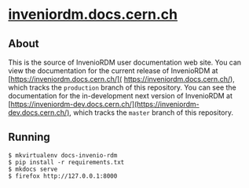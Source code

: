 # [inveniordm.docs.cern.ch](https://inveniordm.docs.cern.ch)

## About

This is the source of InvenioRDM user documentation web site. You can view the documentation for the current release of InvenioRDM at [https://inveniordm.docs.cern.ch/]( https://inveniordm.docs.cern.ch/), which tracks the `production` branch of this repository. You can see the documentation for the in-development next version of InvenioRDM at [https://inveniordm-dev.docs.cern.ch/](https://inveniordm-dev.docs.cern.ch/), which tracks the `master` branch of this repository.

## Running

```console
$ mkvirtualenv docs-invenio-rdm
$ pip install -r requirements.txt
$ mkdocs serve
$ firefox http://127.0.0.1:8000
```
